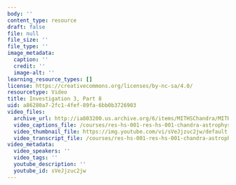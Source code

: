```yaml
---
body: ''
content_type: resource
draft: false
file: null
file_size: ''
file_type: ''
image_metadata:
  caption: ''
  credit: ''
  image-alt: ''
learning_resource_types: []
license: https://creativecommons.org/licenses/by-nc-sa/4.0/
resourcetype: Video
title: Investigation 3, Part 8
uid: a86280a7-2fc1-4fef-89fa-6bb0b3726903
video_files:
  archive_url: http://ia803200.us.archive.org/6/items/MITHSChandra/MITHS_chandra_3_08_300k.mp4
  video_captions_file: /courses/res-hs-001-res-hs-001-chandra-astrophysics-institute/sVeJjzuc2jw_captions.webvtt
  video_thumbnail_file: https://img.youtube.com/vi/sVeJjzuc2jw/default.jpg
  video_transcript_file: /courses/res-hs-001-res-hs-001-chandra-astrophysics-institute/sVeJjzuc2jw_transcript.pdf
video_metadata:
  video_speakers: ''
  video_tags: ''
  youtube_description: ''
  youtube_id: sVeJjzuc2jw
---
```

